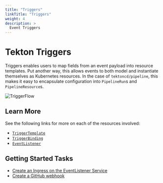 ```yaml
---
title: "Triggers"
linkTitle: "Triggers"
weight: 4
description: >
  Event Triggers
---
```


# Tekton Triggers
Triggers enables users to map fields from an event payload into resource templates. Put another way, this allows events to both model and instantiate themselves as Kubernetes resources. In the case of `tektoncd/pipeline`, this makes it easy to encapsulate configuration into `PipelineRun`s and `PipelineResource`s. 

![TriggerFlow](../images/TriggerFlow.png)

## Learn More
See the following links for more on each of the resources involved:
- [`TriggerTemplate`](triggertemplates.md)
- [`TriggerBinding`](triggerbindings.md)
- [`EventListener`](eventlisteners.md)

## Getting Started Tasks
- [Create an Ingress on the EventListener Service](create-ingress.yaml)
- [Create a GitHub webhook](create-webhook.yaml)
